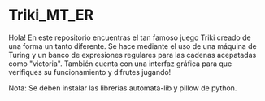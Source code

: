 # Triki_MT_ER
Hola!
En este repositorio encuentras el tan famoso juego Triki creado de una forma un tanto diferente.
Se hace mediante el uso de una máquina de Turing y un banco de expresiones regulares para las cadenas acepatadas como "victoria".
También cuenta con una interfaz gráfica para que verifiques su funcionamiento y difrutes jugando!

Nota: Se deben instalar las librerias automata-lib y pillow de python.
